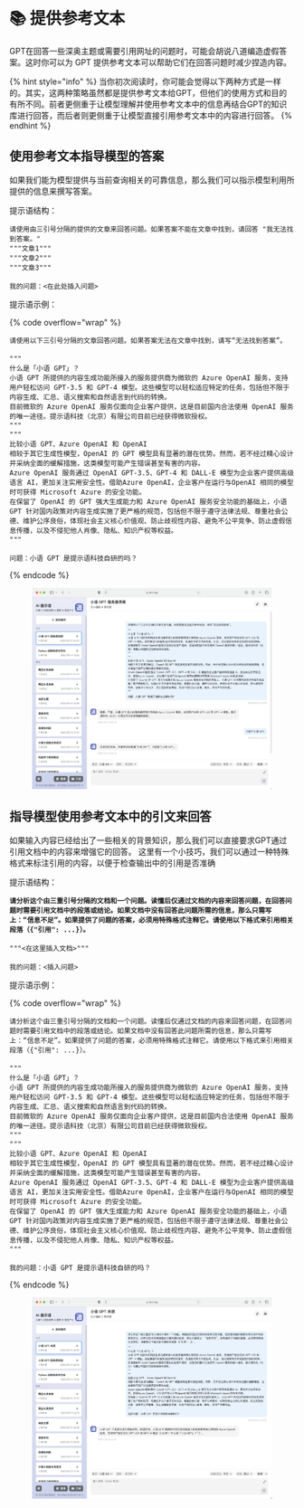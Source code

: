 # 📚 提供参考文本

GPT在回答一些深奥主题或需要引用网址的问题时，可能会胡说八道编造虚假答案。这时你可以为 GPT 提供参考文本可以帮助它们在回答问题时减少捏造内容。

{% hint style="info" %}
当你初次阅读时，你可能会觉得以下两种方式是一样的。其实，这两种策略虽然都是提供参考文本给GPT，但他们的使用方式和目的有所不同。前者更侧重于让模型理解并使用参考文本中的信息再结合GPT的知识库进行回答，而后者则更侧重于让模型直接引用参考文本中的内容进行回答。
{% endhint %}

## 使用参考文本指导模型的答案

如果我们能为模型提供与当前查询相关的可靠信息，那么我们可以指示模型利用所提供的信息来撰写答案。&#x20;

提示语结构：

```
请使用由三引号分隔的提供的文章来回答问题。如果答案不能在文章中找到，请回答 "我无法找到答案。"
"""文章1"""
"""文章2"""
"""文章3"""

我的问题：<在此处插入问题>
```

提示语示例：

{% code overflow="wrap" %}
```
请使用以下三引号分隔的文章回答问题。如果答案无法在文章中找到，请写“无法找到答案”。

"""
什么是「小语 GPT」？
小语 GPT 所提供的内容生成功能所接入的服务提供商为微软的 Azure OpenAI 服务，支持用户轻松访问 GPT-3.5 和 GPT-4 模型。这些模型可以轻松适应特定的任务，包括但不限于内容生成、汇总、语义搜索和自然语言到代码的转换。
目前微软的 Azure OpenAI 服务仅面向企业客户提供，这是目前国内合法使用 OpenAI 服务的唯一途径。提示语科技（北京）有限公司目前已经获得微软授权。
"""
"""
比较小语 GPT、Azure OpenAI 和 OpenAI
相较于其它生成性模型，OpenAI 的 GPT 模型具有显著的潜在优势。然而，若不经过精心设计并采纳全面的缓解措施，这类模型可能产生错误甚至有害的内容。
Azure OpenAI 服务通过 OpenAI GPT-3.5、GPT-4 和 DALL-E 模型为企业客户提供高级语言 AI，更加关注实用安全性。借助Azure OpenAI，企业客户在运行与OpenAI 相同的模型时可获得 Microsoft Azure 的安全功能。 
在保留了 OpenAI 的 GPT 强大生成能力和 Azure OpenAI 服务安全功能的基础上，小语 GPT 针对国内政策对内容生成实施了更严格的规范，包括但不限于遵守法律法规、尊重社会公德、维护公序良俗，体现社会主义核心价值观、防止歧视性内容、避免不公平竞争、防止虚假信息传播，以及不侵犯他人肖像、隐私、知识产权等权益。
"""

问题：小语 GPT 是提示语科技自研的吗？
```
{% endcode %}

<figure><img src="../.gitbook/assets/image (28).png" alt=""><figcaption></figcaption></figure>

## **指导模型使用参考文本中的引文来回答**

如果输入内容已经给出了一些相关的背景知识，那么我们可以直接要求GPT通过引用文档中的内容来增强它的回答。 这里有一个小技巧，我们可以通过一种特殊格式来标注引用的内容，以便于检查输出中的引用是否准确

提示语结构：

<pre data-overflow="wrap"><code><strong>请分析这个由三重引号分隔的文档和一个问题。读懂后仅通过文档的内容来回答问题，在回答问题时需要引用文档中的段落或结论。如果文档中没有回答此问题所需的信息，那么只需写上：“信息不足”。如果提供了问题的答案，必须用特殊格式注释它。请使用以下格式来引用相关段落（{"引用": ...}）。 
</strong>
"""&#x3C;在这里插入文档>"""

我的问题：&#x3C;插入问题>
</code></pre>

提示语示例：

{% code overflow="wrap" %}
```
请分析这个由三重引号分隔的文档和一个问题。读懂后仅通过文档的内容来回答问题，在回答问题时需要引用文档中的段落或结论。如果文档中没有回答此问题所需的信息，那么只需写上：“信息不足”。如果提供了问题的答案，必须用特殊格式注释它。请使用以下格式来引用相关段落（{"引用": ...}）。 

"""
什么是「小语 GPT」？
小语 GPT 所提供的内容生成功能所接入的服务提供商为微软的 Azure OpenAI 服务，支持用户轻松访问 GPT-3.5 和 GPT-4 模型。这些模型可以轻松适应特定的任务，包括但不限于内容生成、汇总、语义搜索和自然语言到代码的转换。
目前微软的 Azure OpenAI 服务仅面向企业客户提供，这是目前国内合法使用 OpenAI 服务的唯一途径。提示语科技（北京）有限公司目前已经获得微软授权。
"""
"""
比较小语 GPT、Azure OpenAI 和 OpenAI
相较于其它生成性模型，OpenAI 的 GPT 模型具有显著的潜在优势。然而，若不经过精心设计并采纳全面的缓解措施，这类模型可能产生错误甚至有害的内容。
Azure OpenAI 服务通过 OpenAI GPT-3.5、GPT-4 和 DALL-E 模型为企业客户提供高级语言 AI，更加关注实用安全性。借助Azure OpenAI，企业客户在运行与OpenAI 相同的模型时可获得 Microsoft Azure 的安全功能。 
在保留了 OpenAI 的 GPT 强大生成能力和 Azure OpenAI 服务安全功能的基础上，小语 GPT 针对国内政策对内容生成实施了更严格的规范，包括但不限于遵守法律法规、尊重社会公德、维护公序良俗，体现社会主义核心价值观、防止歧视性内容、避免不公平竞争、防止虚假信息传播，以及不侵犯他人肖像、隐私、知识产权等权益。
"""

我的问题：小语 GPT 是提示语科技自研的吗？
```
{% endcode %}

<figure><img src="../.gitbook/assets/image (12).png" alt=""><figcaption></figcaption></figure>

